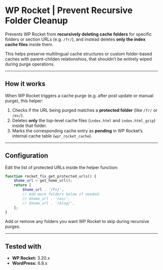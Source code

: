 # WP Rocket | Prevent Recursive Folder Cleanup

Prevents WP Rocket from **recursively deleting cache folders** for specific folders or section URLs (e.g. `/fr/`), and instead deletes **only the index cache files** inside them.

This helps preserve multilingual cache structures or custom folder-based caches with parent-childen relationshios, that shouldn’t be entirely wiped during purge operations.

---

## How it works

When WP Rocket triggers a cache purge (e.g. after post update or manual purge), this helper:

1. Checks if the URL being purged matches a **protected folder** (like `/fr/` or `/es/`).
2. Deletes **only** the top-level cache files (`index.html` and `index.html_gzip`) inside that folder.
4. Marks the corresponding cache entry as **pending** in WP Rocket’s internal cache table (`wpr_rocket_cache`).

---

## Configuration

Edit the list of protected URLs inside the helper function:

```php
function rocket_fix_get_protected_urls() {
    $home_url = get_home_url();
    return [
        $home_url . '/fr/',
        // Add more folders below if needed:
        // $home_url . '/es/',
        // $home_url . '/blog/',
    ];
}
```

Add or remove any folders you want WP Rocket to skip during recursive purges.


---

## Tested with

- **WP Rocket:** 3.20.x  
- **WordPress:** 6.8.x  